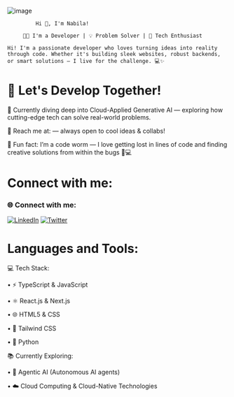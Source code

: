 ![image](https://github.com/user-attachments/assets/7b768a2b-b5be-40bc-97b4-cbd84fe53b59)



             Hi 👋, I'm Nabila!

         👨‍💻 I'm a Developer | 💡 Problem Solver | 🚀 Tech Enthusiast

    Hi! I'm a passionate developer who loves turning ideas into reality through code. Whether it's building sleek websites, robust backends, or smart solutions — I live for the challenge. 💻✨


#  🚀 Let's Develop Together!

🌱 Currently diving deep into Cloud-Applied Generative AI — exploring how cutting-edge tech can solve real-world problems.

👾 Reach me at:  — always open to cool ideas & collabs!

🤖 Fun fact: I’m a code worm — I love getting lost in lines of code and finding creative solutions from within the bugs 🐛💻

# Connect with me:
### 🌐 Connect with me:

[![LinkedIn](https://img.shields.io/badge/LinkedIn-blue?style=for-the-badge&logo=linkedin)](  www.linkedin.com/in/nabila-bannay-khan-a38b57313)
[![Twitter](https://img.shields.io/badge/Twitter-1DA1F2?style=for-the-badge&logo=twitter&logoColor=white)](https://x.com/SyedaNabila55?t=t6Jy8YaiSz78I8Uj_oh0lg&s=08)

# Languages and Tools:

💻 Tech Stack:

• ⚡ TypeScript & JavaScript

• ⚛️ React.js & Next.js

• 🌐 HTML5 & CSS

• 🎨 Tailwind CSS

• 🐍 Python

📚 Currently Exploring:

• 🧠 Agentic AI (Autonomous AI agents)

• ☁️ Cloud Computing & Cloud-Native Technologies
